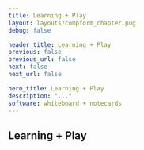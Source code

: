 ```yaml
---
title: Learning + Play
layout: layouts/compform_chapter.pug
debug: false

header_title: Learning + Play
previous: false
previous_url: false
next: false
next_url: false

hero_title: Learning + Play
description: "..."
software: whiteboard + notecards
---
```


## Learning + Play
